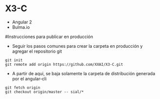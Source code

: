 # X3-C

- Angular 2
- Bulma.io

#Instrucciones para publicar en producción


- Seguir los pasos comunes para crear la carpeta en producción y agregar el repositorio git
```
git init
git remote add origin https://github.com/XXAI/X3-C.git
```

- A partir de aqui, se baja solamente la carpeta de distribución generada por el angular-cli
```
git fetch origin
git checkout origin/master -- sial/*
```